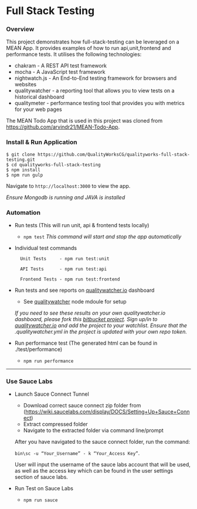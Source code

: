 Full Stack Testing
=============
### Overview

This project demonstrates how full-stack-testing can be leveraged on a MEAN App. 
It provides examples of how to run api,unit,frontend and performance tests. 
It utilises the following technologies:

* chakram - A REST API test framework
* mocha - A JavaScript test framework
* nightwatch.js - An End-to-End testing framework for browsers and websites 
* qualitywatcher - a reporting tool that allows you to view tests on a historical dashboard
* qualitymeter - performance testing tool that provides you with metrics for your web pages

The MEAN Todo App that is used in this project was cloned from https://github.com/arvindr21/MEAN-Todo-App.

### Install & Run Application
```
$ git clone https://github.com/QualityWorksCG/qualityworks-full-stack-testing.git
$ cd qualityworks-full-stack-testing
$ npm install
$ npm run gulp
```
Navigate to `http://localhost:3000` to view the app.

_*Ensure Mongodb is running and JAVA is installed*_

### Automation

* Run tests (This will run unit, api & frontend tests locally)
    * `npm test` _This command will start and stop the app automatically_

* Individual test commands

        Unit Tests     - npm run test:unit

        API Tests      - npm run test:api

        Frontend Tests - npm run test:frontend

* Run tests and see reports on [qualitywatcher.io](http://qualitywatcher.io/) dashboard
    * See [qualitywatcher](https://github.com/QualityWorksCG/qualitywatcher) node mdoule for setup

    _If you need to see these results on your own qualitywatcher.io dashboard, 
    please fork this 
    [bitbucket project](https://bitbucket.org/QualityWorks-CG/qualityworks-full-stack-testing). 
    Sign up/in to [qualitywatcher.io](http://qualitywatcher.io/) and add 
    the project to your watchlist. Ensure that the *.qualitywatcher.yml* in the project is updated with your own
    repo token._

* Run performance test (The generated html can be found in ./test/performance)
    * `npm run performance`
    
 ___
### Use Sauce Labs
* Launch Sauce Connect Tunnel
    *	Download correct sauce connect zip folder from (https://wiki.saucelabs.com/display/DOCS/Setting+Up+Sauce+Connect)
    *	Extract compressed folder
    *	Navigate to the extracted folder via command line/prompt

    After you have navigated to the sauce connect folder, run the command:
    
    `bin\sc -u “Your_Username” - k “Your_Access Key”`. 
    
    User will input the username of the sauce labs account that will be used, as well as the access key which can be found in the user settings section of sauce labs.

* Run Test on Sauce Labs
    * `npm run sauce`